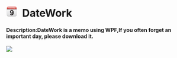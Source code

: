 <h1><img src="https://github.com/SeaSharpGit/DateWork/raw/master/DateWork/Images/logo.png" width="30" height="30"/>&nbsp;&nbsp;DateWork</h1>
<h4>Description:DateWork is a memo using WPF,If you often forget an important day, please download it.</h4>
<img src="https://github.com/SeaSharpGit/ComeCapture/raw/master/ComeCapture/Resources/showyou.png"/>
